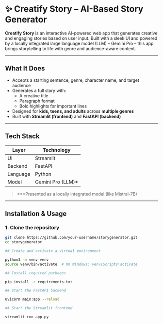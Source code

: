 # ✨ Creatify Story – AI-Based Story Generator

**Creatify Story** is an interactive AI-powered web app that generates creative and engaging stories based on user input. Built with a sleek UI and powered by a locally integrated large language model (LLM) – Gemini Pro – this app brings storytelling to life with genre and audience-aware content.

---

##  What It Does

- Accepts a starting sentence, genre, character name, and target audience
- Generates a full story with:
  - A creative title
  - Paragraph format
  - Bold highlights for important lines
- Designed for **kids, teens, and adults** across **multiple genres**
- Built with **Streamlit (frontend)** and **FastAPI (backend)**

---

##  Tech Stack

| Layer       | Technology           |
|-------------|----------------------|
| UI          | Streamlit            |
| Backend     | FastAPI              |
| Language    | Python               |
| Model       | Gemini Pro (LLM)*    |

> **\*Presented as a locally integrated model (like Mistral-7B)

---

##  Installation & Usage

### 1. Clone the repository

```bash
git clone https://github.com/your-username/storygenerator.git
cd storygenerator

## Create and activate a virtual environment

python3 -m venv venv
source venv/bin/activate  # On Windows: venv\Scripts\activate

## Install required packages

pip install -r requirements.txt

## Start the FastAPI backend

uvicorn main:app --reload

## Start the Streamlit frontend

streamlit run app.py


